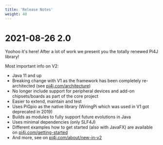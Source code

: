 ```yaml
---
title: 'Release Notes'
weight: 40
---
```


# 2021-08-26 2.0

Yoohoo it's here! After a lot of work we present you the totally renewed Pi4J library!

Most important info on V2:

* Java 11 and up
* Breaking change with V1 as the framework has been completely re-architected (see [pi4j.com/architecture](https://pi4j.com/architecture/))
* No longer include support for peripheral devices and add-on chipsets/boards as part of the core project
* Easier to extend, maintain and test
* Uses PiGpio as the native library (WiringPi which was used in V1 got deprecated in 2019)
* Builds as modules to fully support future evolutions in Java
* Uses minimal dependencies (only SLF4J)
* Different examples how to get started (also with JavaFX) are available on [pi4j.com/getting-started](https://pi4j.com/getting-started/)
* And more, see on [pi4j.com/about/new-in-v2](https://pi4j.com/about/new-in-v2/)



